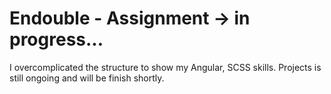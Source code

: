 # Endouble - Assignment -> in progress...

I overcomplicated the structure to show my Angular, SCSS skills. Projects is still ongoing and will be finish shortly.
